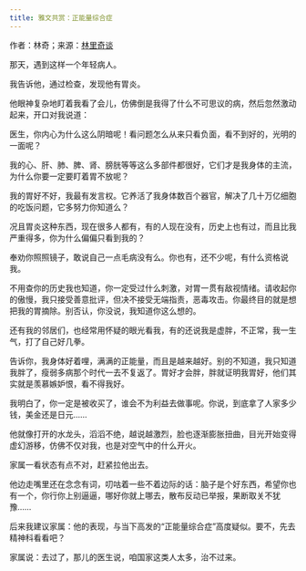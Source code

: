 ```yaml
---
title: 雅文共赏：正能量综合症
---
```


作者：林奇；来源：[林里奇谈](https://mp.weixin.qq.com/s/BQF-kbWlf6Vw1yQoLFh7AA)

那天，遇到这样一个年轻病人。

我告诉他，通过检查，发现他有胃炎。

他眼神复杂地盯着我看了会儿，仿佛倒是我得了什么不可思议的病，然后忽然激动起来，开口对我说道：

医生，你内心为什么这么阴暗呢！看问题怎么从来只看负面，看不到好的，光明的一面呢？

我的心、肝、肺、脾、肾、膀胱等等这么多部件都很好，它们才是我身体的主流，为什么你要一定要盯着胃不放呢？

我的胃好不好，我最有发言权。它养活了我身体数百个器官，解决了几十万亿细胞的吃饭问题，它多努力你知道么？

况且胃炎这种东西，现在很多人都有，有的人现在没有，历史上也有过，而且比我严重得多，你为什么偏偏只看到我的？

奉劝你照照镜子，敢说自己一点毛病没有么。你也有，还不少呢，有什么资格说我。

不用查你的历史我也知道，你一定受过什么刺激，对胃一贯有敌视情绪。请收起你的傲慢，我只接受善意批评，但决不接受无端指责，恶毒攻击。你最终目的就是想把我的胃摘除。别否认，你没说，我知道你这么想的。

还有我的邻居们，也经常用怀疑的眼光看我，有的还说我是虚胖，不正常，我一生气，打了自己好几拳。

告诉你，我身体好着哩，满满的正能量，而且是越来越好。别的不知道，我只知道我胖了，瘦弱多病那个时代一去不复返了。胃好才会胖，胖就证明我胃好，他们其实就是羡慕嫉妒恨，看不得我好。

我明白了，你一定是被收买了，谁会不为利益去做事呢。你说，到底拿了人家多少钱，美金还是日元……

他就像打开的水龙头，滔滔不绝，越说越激烈，脸也逐渐膨胀扭曲，目光开始变得虚幻游移，仿佛不仅对我，也是对空气中的什么开火。

家属一看状态有点不对，赶紧拉他出去。

他边走嘴里还在念念有词，叨咕着一些不着边际的话：脑子是个好东西，希望你也有一个，你行你上别逼逼，哪好你就上哪去，散布反动已举报，果断取关不犹豫……

后来我建议家属：他的表现，与当下高发的“正能量综合症”高度疑似。要不，先去精神科看看吧？

家属说：去过了，那儿的医生说，咱国家这类人太多，治不过来。